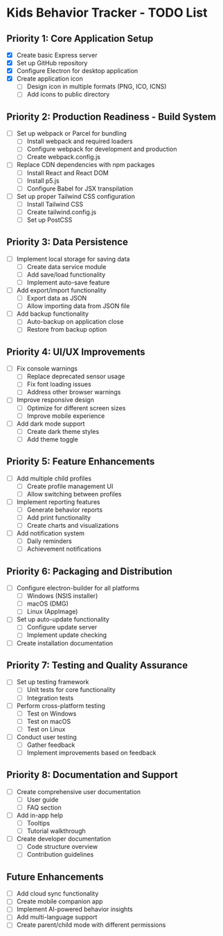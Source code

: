 # Kids Behavior Tracker - TODO List

## Priority 1: Core Application Setup

- [x] Create basic Express server
- [x] Set up GitHub repository
- [x] Configure Electron for desktop application
- [x] Create application icon
  - [ ] Design icon in multiple formats (PNG, ICO, ICNS)
  - [ ] Add icons to public directory

## Priority 2: Production Readiness - Build System

- [ ] Set up webpack or Parcel for bundling
  - [ ] Install webpack and required loaders
  - [ ] Configure webpack for development and production
  - [ ] Create webpack.config.js
- [ ] Replace CDN dependencies with npm packages
  - [ ] Install React and React DOM
  - [ ] Install p5.js
  - [ ] Configure Babel for JSX transpilation
- [ ] Set up proper Tailwind CSS configuration
  - [ ] Install Tailwind CSS
  - [ ] Create tailwind.config.js
  - [ ] Set up PostCSS

## Priority 3: Data Persistence

- [ ] Implement local storage for saving data
  - [ ] Create data service module
  - [ ] Add save/load functionality
  - [ ] Implement auto-save feature
- [ ] Add export/import functionality
  - [ ] Export data as JSON
  - [ ] Allow importing data from JSON file
- [ ] Add backup functionality
  - [ ] Auto-backup on application close
  - [ ] Restore from backup option

## Priority 4: UI/UX Improvements

- [ ] Fix console warnings
  - [ ] Replace deprecated sensor usage
  - [ ] Fix font loading issues
  - [ ] Address other browser warnings
- [ ] Improve responsive design
  - [ ] Optimize for different screen sizes
  - [ ] Improve mobile experience
- [ ] Add dark mode support
  - [ ] Create dark theme styles
  - [ ] Add theme toggle

## Priority 5: Feature Enhancements

- [ ] Add multiple child profiles
  - [ ] Create profile management UI
  - [ ] Allow switching between profiles
- [ ] Implement reporting features
  - [ ] Generate behavior reports
  - [ ] Add print functionality
  - [ ] Create charts and visualizations
- [ ] Add notification system
  - [ ] Daily reminders
  - [ ] Achievement notifications

## Priority 6: Packaging and Distribution

- [ ] Configure electron-builder for all platforms
  - [ ] Windows (NSIS installer)
  - [ ] macOS (DMG)
  - [ ] Linux (AppImage)
- [ ] Set up auto-update functionality
  - [ ] Configure update server
  - [ ] Implement update checking
- [ ] Create installation documentation

## Priority 7: Testing and Quality Assurance

- [ ] Set up testing framework
  - [ ] Unit tests for core functionality
  - [ ] Integration tests
- [ ] Perform cross-platform testing
  - [ ] Test on Windows
  - [ ] Test on macOS
  - [ ] Test on Linux
- [ ] Conduct user testing
  - [ ] Gather feedback
  - [ ] Implement improvements based on feedback

## Priority 8: Documentation and Support

- [ ] Create comprehensive user documentation
  - [ ] User guide
  - [ ] FAQ section
- [ ] Add in-app help
  - [ ] Tooltips
  - [ ] Tutorial walkthrough
- [ ] Create developer documentation
  - [ ] Code structure overview
  - [ ] Contribution guidelines

## Future Enhancements

- [ ] Add cloud sync functionality
- [ ] Create mobile companion app
- [ ] Implement AI-powered behavior insights
- [ ] Add multi-language support
- [ ] Create parent/child mode with different permissions 